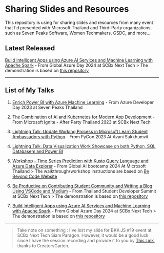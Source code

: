 # Sharing Slides and Resources
This repository is using for sharing slides and resources from many event that I'd presented with Microsoft Thailand and Third-Party organizations, such as Seven Peaks Software, Women Techmakers, GSDC, and more...

## Latest Released

[Build Intelligent Apps using Azure AI Services and Machine Learning with Apache Spark](https://github.com/chrnthnkmutt/sharing_slides/blob/main/07_IntelligentApp_AzureAI.pdf) - From Global Azure Day 2024 at SCBx Next Tech > The demonstration is based on [this repository](https://github.com/Azure-Samples/Synapse/blob/main/MachineLearning/Tutorial%20-%20Cognitive%20Service.ipynb)

-----------------------------------
## List of My Talks

1. [Enrich Power BI with Azure Machine Learning](https://github.com/chrnthnkmutt/sharing_slides/blob/main/01_AML_PowerBI.pdf) - From Azure Developer Day 2023 at Seven Peaks Thailand

2. [The Combination of AI and Kubernetes for Modern App Development](https://github.com/chrnthnkmutt/sharing_slides/blob/main/02_AI_and_K8s.pdf) - From Microsoft Ignite - After Party Thailand 2023 at SCBx Next Tech

3. [Lightning Talk: Update Working Process in Microsoft Learn Student Ambassadors with Python](https://github.com/chrnthnkmutt/sharing_slides/blob/main/03_LightningTalk_PyCon23.pdf) - From PyCon 2023 At Avani Sukkhumvit

4. [Lightning Talk: Data Visualization Work Showcase on both Python, SQL Databasem and Power BI](https://github.com/chrnthnkmutt/sharing_slides/blob/main/04_LightningTalk_DataVizJan2024.pdf)

5. [Workshop - Time Series Prediction with Kusto Query Language and Azure Data Explorer](https://github.com/chrnthnkmutt/sharing_slides/blob/main/05_globalAI_timeseries.pdf) - From Global AI bootcamp 2024 At Microsoft Thailand > The walkthrough/workshop instructions are based on [Be Beyond Code Website](https://bebeyondcode.vercel.app/posts/timeseries-adx1)

6. [Be Productive on Contributing Student Community and Writing a Blog Using VSCode and Medium](https://github.com/chrnthnkmutt/sharing_slides/blob/main/06_StudentSummit_BlogContrb.pdf) - From Thailand Student Developer Summit at SCBx Next Tech > The demonstration is based on [this repository](https://github.com/chrnthnkmutt/bebeyondcode)

7. [Build Intelligent Apps using Azure AI Services and Machine Learning with Apache Spark](https://github.com/chrnthnkmutt/sharing_slides/blob/main/07_IntelligentApp_AzureAI.pdf) - From Global Azure Day 2024 at SCBx Next Tech > The demonstration is based on [this repository](https://github.com/Azure-Samples/Synapse/blob/main/MachineLearning/Tutorial%20-%20Cognitive%20Service.ipynb)

-----------------------------------

> Take note on something : I've lost my slide for BKK.JS #19 event at SCBx Next Tech Siam Paragon. However, it would be a good luck since I have the session recording and provide it to you by [This Link](https://www.youtube.com/watch?v=HiChHH_MhQI), thanks to CreatorsGarten.
